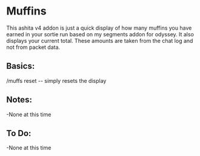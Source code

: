 # Muffins

This ashita v4 addon is just a quick display of how many muffins you have earned in your sortie run based on my segments addon for odyssey. It also displays your current total. These amounts are taken from the chat log and not from packet data.

## Basics:

/muffs reset -- simply resets the display

## Notes:

-None at this time

## To Do:

-None at this time
